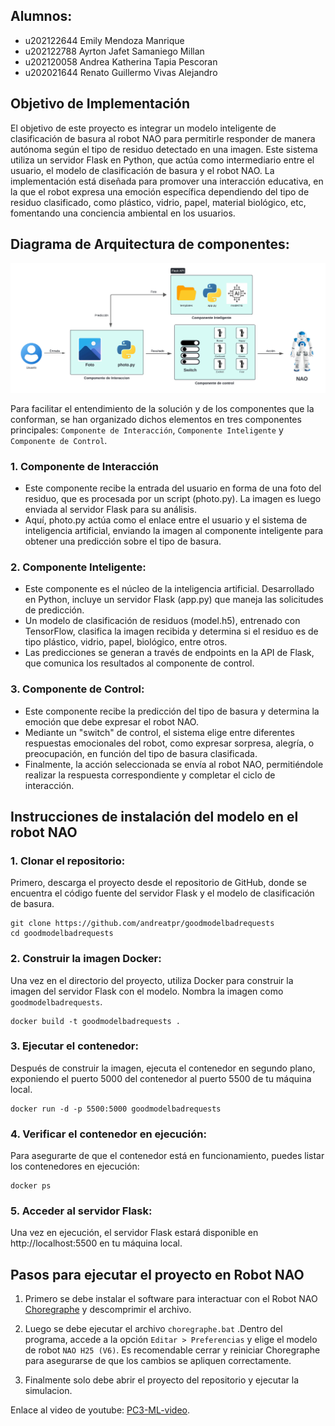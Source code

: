 ## Alumnos:
- u202122644 Emily Mendoza Manrique
- u202122788 Ayrton Jafet Samaniego Millan
- u202120058 Andrea Katherina Tapia Pescoran
- u202021644 Renato Guillermo Vivas Alejandro

## Objetivo de Implementación
El objetivo de este proyecto es integrar un modelo inteligente de clasificación de basura al robot NAO para permitirle responder de manera autónoma según el tipo de residuo detectado en una imagen. Este sistema utiliza un servidor Flask en Python, que actúa como intermediario entre el usuario, el modelo de clasificación de basura y el robot NAO. La implementación está diseñada para promover una interacción educativa, en la que el robot expresa una emoción específica dependiendo del tipo de residuo clasificado, como plástico, vidrio, papel, material biológico, etc, fomentando una conciencia ambiental en los usuarios.
## Diagrama de Arquitectura de componentes:
<div align="center">
    <img src="./diagrama_arquitectura_componentes.png" alt="Diagrama de arquitectura de componentes">
</div>

Para facilitar el entendimiento de la solución y de los componentes que la conforman, se han organizado dichos elementos en tres componentes principales: `Componente de Interacción`, `Componente Inteligente` y `Componente de Control`.

### 1. Componente de Interacción

- Este componente recibe la entrada del usuario en forma de una foto del residuo, que es procesada por un script (photo.py). La imagen es luego enviada al servidor Flask para su análisis.
- Aquí, photo.py actúa como el enlace entre el usuario y el sistema de inteligencia artificial, enviando la imagen al componente inteligente para obtener una predicción sobre el tipo de basura.
### 2. Componente Inteligente:

- Este componente es el núcleo de la inteligencia artificial. Desarrollado en Python, incluye un servidor Flask (app.py) que maneja las solicitudes de predicción.
- Un modelo de clasificación de residuos (model.h5), entrenado con TensorFlow, clasifica la imagen recibida y determina si el residuo es de tipo plástico, vidrio, papel, biológico, entre otros.
- Las predicciones se generan a través de endpoints en la API de Flask, que comunica los resultados al componente de control.
### 3. Componente de Control:

- Este componente recibe la predicción del tipo de basura y determina la emoción que debe expresar el robot NAO.
- Mediante un "switch" de control, el sistema elige entre diferentes respuestas emocionales del robot, como expresar sorpresa, alegría, o preocupación, en función del tipo de basura clasificada.
- Finalmente, la acción seleccionada se envía al robot NAO, permitiéndole realizar la respuesta correspondiente y completar el ciclo de interacción.

## Instrucciones de instalación del modelo en el robot NAO

### 1. Clonar el repositorio: 

Primero, descarga el proyecto desde el repositorio de GitHub, donde se encuentra el código fuente del servidor Flask y el modelo de clasificación de basura.

    git clone https://github.com/andreatpr/goodmodelbadrequests
    cd goodmodelbadrequests

### 2. Construir la imagen Docker: 

Una vez en el directorio del proyecto, utiliza Docker para construir la imagen del servidor Flask con el modelo. Nombra la imagen como `goodmodelbadrequests`.

    docker build -t goodmodelbadrequests .

### 3. Ejecutar el contenedor: 

Después de construir la imagen, ejecuta el contenedor en segundo plano, exponiendo el puerto 5000 del contenedor al puerto 5500 de tu máquina local.

    docker run -d -p 5500:5000 goodmodelbadrequests
### 4. Verificar el contenedor en ejecución:

Para asegurarte de que el contenedor está en funcionamiento, puedes listar los contenedores en ejecución:

    docker ps
### 5. Acceder al servidor Flask: 

Una vez en ejecución, el servidor Flask estará disponible en http://localhost:5500 en tu máquina local.

## Pasos para ejecutar el proyecto en Robot NAO

1. Primero se debe instalar el software para interactuar con el Robot NAO [Choregraphe](https://drive.google.com/file/d/1fJHgV-SHTfVJ_lM82l8ei6bFOo7mlqRH/view?usp=drive_link) y descomprimir el archivo.
   
2. Luego se debe ejecutar el archivo `choregraphe.bat` .Dentro del programa, accede a la opción `Editar > Preferencias` y elige el modelo de robot `NAO H25 (V6)`. Es recomendable cerrar y reiniciar Choregraphe para asegurarse de que los cambios se apliquen correctamente.
   
3. Finalmente solo debe abrir el proyecto del repositorio y ejecutar la simulacion.

Enlace al video de youtube: [PC3-ML-video](https://youtu.be/i3MOZYPY8Yo).
